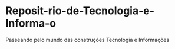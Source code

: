 # Reposit-rio-de-Tecnologia-e-Informa-o
Passeando pelo mundo das construções Tecnologia e Informações
